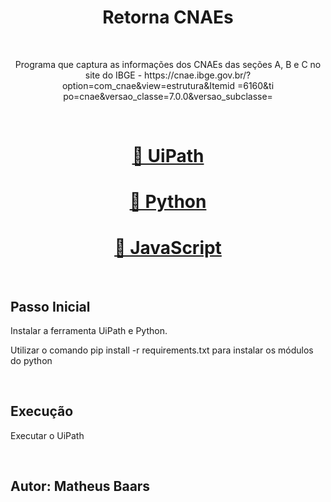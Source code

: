 <h1 align="center">Retorna CNAEs</h1>
<br>
<p align="center">Programa que captura as informações dos CNAEs das seções A, B e C no site do IBGE - https://cnae.ibge.gov.br/?option=com_cnae&view=estrutura&Itemid
=6160&ti po=cnae&versao_classe=7.0.0&versao_subclasse=</p>
<br>
<h1 align="center">
    <a href="https://www.uipath.com/developers/studio-download">🔗 UiPath</a>    
</h1>
<h1 align="center">
    <a href="https://www.python.org/">🔗 Python</a>    
</h1>
<h1 align="center">
    <a href="https://www.javascript.com/">🔗 JavaScript</a>   
</h1>
<br>
<h2>Passo Inicial</h2> 
<p>Instalar a ferramenta UiPath e Python.</p>
<p>Utilizar o comando  pip install -r requirements.txt para instalar os módulos do python</p>
<br>
<h2>Execução</h2>
<p>Executar o UiPath</p>
<br>
<h2>Autor: Matheus Baars</h2>


    
